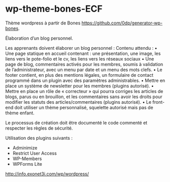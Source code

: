 # wp-theme-bones-ECF


Thème wordpress à partir de Bones https://github.com/0dp/generator-wp-bones.


Élaboration d’un blog personnel.

Les apprenants doivent élaborer un blog personnel :
Contenu attendu : 
•	Une page statique en accueil contenant : une présentation, une image, les liens vers le pote-folio et le cv, les liens vers les réseaux sociaux
•	Une page de blog, commentaires activés pour les membres, soumis à validation de l’administrateur, avec un menu par date et un menu des mots clefs.
•	Le footer contient, en plus des mentions légales, un formulaire de contact programmé dans un plugin avec des paramètres administrables.
•	Mettre en place un système de newsletter pour les membres (plugins autorisé).
•	Mettre en place un rôle de « correcteur » qui pourra corriges les articles de blogs, parus ou en brouillon, et les commentaires sans avoir les droits pour modifier les statuts des articles/commentaires (plugins autorisé).
•	Le front-end doit utiliser un thème personnalisé, squelette autorisé mais pas de thème enfant.

Le processus de création doit être documenté le code commenté et respecter les règles de sécurité. 


Utilisation des plugins suivants : 


- Adminimize
- Restrict User Access
- WP-Members
- WPForms Lite


http://info.exonet3i.com/wp/wordpress/
